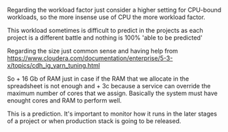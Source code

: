 
Regarding the workload factor just consider a higher setting for CPU-bound workloads, so the more insense use of CPU the more workload factor.

This workload sometimes is difficult to predict in the projects as each project is a different battle and nothing is 100% 'able to be predicted'

Regarding the size just common sense and having help from https://www.cloudera.com/documentation/enterprise/5-3-x/topics/cdh_ig_yarn_tuning.html

So + 16 Gb of RAM just in case if the RAM that we allocate in the spreadsheet is not enough and + 3c because a service can override the 
maximum number of cores that we assign. Basically the system must have enought cores and RAM to perform well.

This is a prediction. It's important to monitor how it runs in the later stages of a project or when production stack is going to be released.
